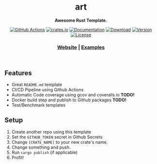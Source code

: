 
<div align="center">
 <p><h1>art</h1> </p>
  <p><strong>Awesome Rust Template.</strong></p>
<p>
  
[![GitHub Actions](https://img.shields.io/endpoint.svg?url=https%3A%2F%2Factions-badge.atrox.dev%2Fajmwagar%2Fart%2Fbadge&label=build&logo=none)](https://actions-badge.atrox.dev/ajmwagar/art/goto)
[![crates.io](https://meritbadge.herokuapp.com/[CRATE_NAME])](https://crates.io/crates/[CRATE_NAME])
[![Documentation](https://docs.rs/[CRATE_NAME]/badge.svg)](https://docs.rs/[CRATE_NAME])
[![Download](https://img.shields.io/crates/d/[CRATE_NAME].svg)](https://crates.io/crates/[CRATE_NAME])
[![Version](https://img.shields.io/badge/rustc-1.40+-lightgray.svg)](https://blog.rust-lang.org/2019/12/19/Rust-1.40.0.html)
[![License](https://img.shields.io/crates/l/[CRATE_NAME].svg)](./LICENSE)

  </p>
  <h3>
    <a href="https://averywagar.com">Website</a>
    <span> | </span>
    <a href="https://github.com/ajmwagar/art/tree/master/examples">Examples</a>
  </h3>
</div>
<br>

## Features
- Great `README.md` template
- CI/CD Pipeline using Github Actions
- Automatic Code coverage using gcov and coveralls.io **TODO!**
- Docker build step and publish to Github packages **TODO!**
- Test/Benchmark templates

## Setup

1. Create another repo using this template
2. Set the `GITHUB_TOKEN` secret in Github Secrets
3. Change `[CRATE_NAME]` to your new crate's name.
3. Change something and push.
4. Run `cargo publish` (if applicable)
4. Profit!
